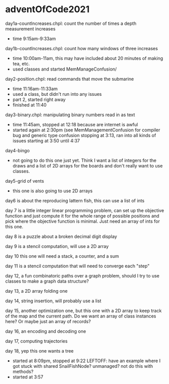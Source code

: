 # adventOfCode2021

day1a-countIncreases.chpl: count the number of times a depth measurement 
increases
- time 9:15am-9:33am

day1b-countIncreases.chpl: count how many windows of three increases
- time 10:00am-11am, this may have included about 20 minutes of making tea, etc.
- used classes and started MemManageConfusion/

day2-position.chpl: read commands that move the submarine
- time 11:16am-11:33am
- used a class, but didn't run into any issues
- part 2, started right away
- finished at 11:40

day3-binary.chpl: manipulating binary numbers read in as text
- time 11:45am, stopped at 12:18 because are internet is awful
- started again at 2:30pm (see MemManagementConfusion for compiler
  bug and generic type confusion
  stopping at 3:13, ran into all kinds of issues
  starting at 3:50 until 4:37

day4-bingo
- not going to do this one just yet.  Think I want a list of integers for
  the draws and a list of 2D arrays for the boards and don't really want 
  to use classes.

day5-grid of vents
- this one is also going to use 2D arrays

day6 is about the reproducing lattern fish, this can use a list of ints

day 7 is a little integer linear programming problem, can set up the
objective function and just compute it for the whole range of possible positions
and pick where the objective function is minimal.  Just need an array of ints
for this one.

day 8 is a puzzle about a broken decimal digit display

day 9 is a stencil computation, will use a 2D array

day 10 this one will need a stack, a counter, and a sum

day 11 is a stencil computation that will need to converge each "step"

day 12, a fun combinatoric paths over a graph problem, should I try to use
classes to make a graph data structure?

day 13, a 2D array folding one

day 14, string insertion, will probably use a list

day 15, another optimization one, but this one with a 2D array to keep track
of the map and the current path.  Do we want an array of class instances here?
Or maybe just an array of records?

day 16, an encoding and decoding one

day 17, computing trajectories

day 18, yep this one wants a tree
  - started at 8:09pm, stopped at 9:22
  LEFTOFF: have an example where I got stuck with shared SnailFishNode?
  unmanaged?  not do this with methods?
  - started at 3:57

